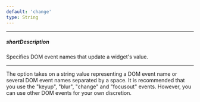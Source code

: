 ```yaml
---
default: 'change'
type: String
---
```

---
##### shortDescription
Specifies DOM event names that update a widget's value.

---
The option takes on a string value representing a DOM event name or several DOM event names separated by a space. It is recommended that you use the "keyup", "blur", "change" and "focusout" events. However, you can use other DOM events for your own discretion.